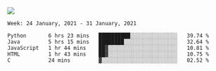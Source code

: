 <!--
**Mat2ja/Mat2ja** is a ✨ _special_ ✨ repository because its `README.md` (this file) appears on your GitHub profile.

Here are some ideas to get you started:

- 🔭 I’m currently working on ...
- 🌱 I’m currently learning ...
- 👯 I’m looking to collaborate on ...
- 🤔 I’m looking for help with ...
- 💬 Ask me about ...
- 📫 How to reach me: ...
- 😄 Pronouns: ...
- ⚡ Fun fact: ...
-->

<img src='https://media.giphy.com/media/xT9IgG50Fb7Mi0prBC/giphy.gif'>

<!--START_SECTION:waka-->
```text
Week: 24 January, 2021 - 31 January, 2021

Python       6 hrs 23 mins   ██████████░░░░░░░░░░░░░░░   39.74 % 
Java         5 hrs 15 mins   ████████░░░░░░░░░░░░░░░░░   32.64 % 
JavaScript   1 hr 44 mins    ██▓░░░░░░░░░░░░░░░░░░░░░░   10.81 % 
HTML         1 hr 43 mins    ██▓░░░░░░░░░░░░░░░░░░░░░░   10.75 % 
C            24 mins         ▓░░░░░░░░░░░░░░░░░░░░░░░░   02.52 % 
```
<!--END_SECTION:waka-->

